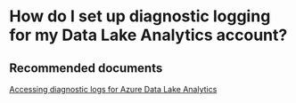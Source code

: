 <properties
	pageTitle="How do I set up diagnostic logging for my Data Lake Analytics account?"
	description="How do I set up diagnostic logging for my Data Lake Analytics account?"
	service="Microsoft.DataLakeAnalytics"
	resource="accounts"
	authors="wmeng-msft"
	displayOrder="7"
	selfHelpType="resource"
	supportTopicIds=""
	resourceTags=""
	productPesIds=""
	cloudEnvironments="public"
/>

# How do I set up diagnostic logging for my Data Lake Analytics account?

## **Recommended documents**
[Accessing diagnostic logs for Azure Data Lake Analytics](https://azure.microsoft.com/documentation/articles/data-lake-analytics-diagnostic-logs/)
